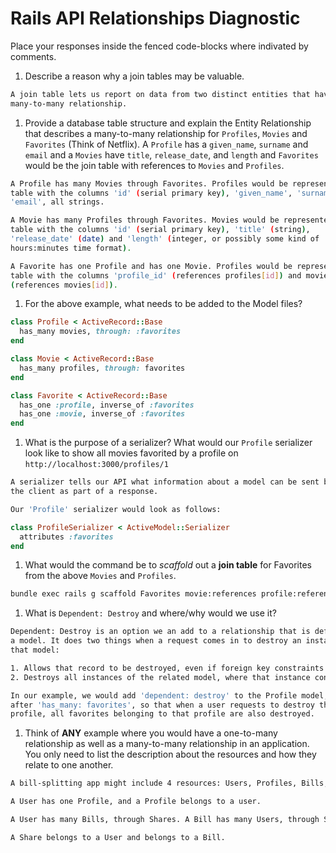 # Rails API Relationships Diagnostic

Place your responses inside the fenced code-blocks where indivated by comments.

1.  Describe a reason why a join tables may be valuable.

```sh
A join table lets us report on data from two distinct entities that have a
many-to-many relationship.
```

1.  Provide a database table structure and explain the Entity Relationship that
describes a many-to-many relationship for `Profiles`, `Movies` and `Favorites`
(Think of Netflix). A `Profile` has a `given_name`, `surname` and `email` and a
`Movies` have `title`, `release_date`, and `length` and `Favorites` would be the
join table with references to `Movies` and `Profiles`.

```sh
A Profile has many Movies through Favorites. Profiles would be represented in a
table with the columns 'id' (serial primary key), 'given_name', 'surname' and
'email', all strings.

A Movie has many Profiles through Favorites. Movies would be represented in a
table with the columns 'id' (serial primary key), 'title' (string),
'release_date' (date) and 'length' (integer, or possibly some kind of
hours:minutes time format).

A Favorite has one Profile and has one Movie. Profiles would be represented in a
table with the columns 'profile_id' (references profiles[id]) and movie_id
(references movies[id]).
```

1.  For the above example, what needs to be added to the Model files?

```rb
class Profile < ActiveRecord::Base
  has_many movies, through: :favorites
end
```

```rb
class Movie < ActiveRecord::Base
  has_many profiles, through: favorites
end
```

```rb
class Favorite < ActiveRecord::Base
  has_one :profile, inverse_of :favorites
  has_one :movie, inverse_of :favorites
end
```

1.  What is the purpose of a serializer? What would our `Profile` serializer look
like to show all movies favorited by a profile on
`http://localhost:3000/profiles/1`

```sh
A serializer tells our API what information about a model can be sent back to
the client as part of a response.

Our 'Profile' serializer would look as follows:
```

```rb
class ProfileSerializer < ActiveModel::Serializer
  attributes :favorites
end
```

1.  What would the command be to _scaffold_ out a **join table** for Favorites from
the above `Movies` and `Profiles`.

```sh
bundle exec rails g scaffold Favorites movie:references profile:references
```

1.  What is `Dependent: Destroy` and where/why would we use it?

```sh
Dependent: Destroy is an option we an add to a relationship that is defined on
a model. It does two things when a request comes in to destroy an instance of
that model:

1. Allows that record to be destroyed, even if foreign key constraints from the specified relationship would prevent things
2. Destroys all instances of the related model, where that instance contain a reference to the relating model.

In our example, we would add 'dependent: destroy' to the Profile model, just
after 'has_many: favorites', so that when a user requests to destroy their
profile, all favorites belonging to that profile are also destroyed.
```


1.  Think of **ANY** example where you would have a one-to-many relationship as well
as a many-to-many relationship in an application. You only need to list the
description about the resources and how they relate to one another.

```sh
A bill-splitting app might include 4 resources: Users, Profiles, Bills, and Shares.

A User has one Profile, and a Profile belongs to a user.

A User has many Bills, through Shares. A Bill has many Users, through Shares.

A Share belongs to a User and belongs to a Bill.
```
